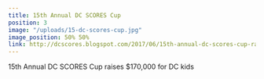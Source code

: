```yaml
---
title: 15th Annual DC SCORES Cup
position: 3
image: "/uploads/15-dc-scores-cup.jpg"
image_position: 50% 50%
link: http://dcscores.blogspot.com/2017/06/15th-annual-dc-scores-cup-raises-170000.html
---
```


15th Annual DC SCORES Cup raises $170,000 for DC kids